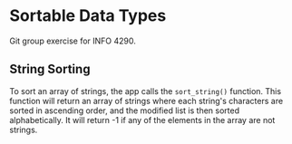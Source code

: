 # Sortable Data Types

Git group exercise for INFO 4290.

## String Sorting

To sort an array of strings, the app calls the `sort_string()` function. This function will return an array of strings where each string's characters are sorted in ascending order, and the modified list is then sorted alphabetically. It will return -1 if any of the elements in the array are not strings.
